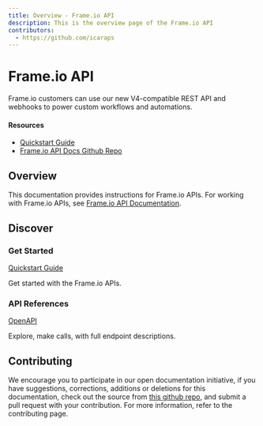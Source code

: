 ```yaml
---
title: Overview - Frame.io API
description: This is the overview page of the Frame.io API
contributors:
  - https://github.com/icaraps 
---
```


<Hero slots="heading, text"/>

# Frame.io API

Frame.io customers can use our new V4-compatible REST API and webhooks to power custom workflows and automations.

<Resources slots="heading, links"/>

#### Resources

* [Quickstart Guide](https://developer.adobe.com)
* [Frame.io API Docs Github Repo](https://github.com/AdobeDocs/frameio-api)

## Overview

This documentation provides instructions for Frame.io APIs. For working with Frame.io APIs, see [Frame.io API Documentation](https://github.com/AdobeDocs/frameio-api).

## Discover

<DiscoverBlock width="100%" slots="heading, link, text"/>

### Get Started

[Quickstart Guide](guides/)

Get started with the Frame.io APIs.

<DiscoverBlock slots="heading, link, text"/>

### API References

[OpenAPI](api/)

Explore, make calls, with full endpoint descriptions.

## Contributing

We encourage you to participate in our open documentation initiative, if you have suggestions, corrections, additions
or deletions for this documentation, check out the source from [this github repo](https://github.com/AdobeDocs/frameio-api), and submit a pull
request with your contribution. For more information, refer to the contributing page.
